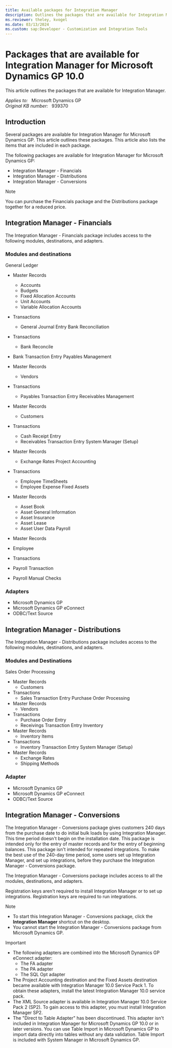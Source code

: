 ```yaml
---
title: Available packages for Integration Manager
description: Outlines the packages that are available for Integration Manager. Lists the items that are included in each package.
ms.reviewer: theley, kvogel
ms.date: 03/13/2024
ms.custom: sap:Developer - Customization and Integration Tools
---
```

# Packages that are available for Integration Manager for Microsoft Dynamics GP 10.0

This article outlines the packages that are available for Integration Manager.

_Applies to:_ &nbsp; Microsoft Dynamics GP  
_Original KB number:_ &nbsp; 939370

## Introduction

Several packages are available for Integration Manager for Microsoft Dynamics GP. This article outlines these packages. This article also lists the items that are included in each package.

The following packages are available for Integration Manager for Microsoft Dynamics GP:

- Integration Manager - Financials
- Integration Manager - Distributions
- Integration Manager - Conversions

> [!NOTE]
> You can purchase the Financials package and the Distributions package together for a reduced price.

## Integration Manager - Financials

The Integration Manager - Financials package includes access to the following modules, destinations, and adapters.

### Modules and destinations

General Ledger

- Master Records
  - Accounts
  - Budgets
  - Fixed Allocation Accounts
  - Unit Accounts
  - Variable Allocation Accounts
- Transactions
  - General Journal Entry Bank Reconciliation
- Transactions
  - Bank Reconcile

- Bank Transaction Entry Payables Management
- Master Records
  - Vendors
- Transactions
  - Payables Transaction Entry Receivables Management
- Master Records
  - Customers
- Transactions
  - Cash Receipt Entry
  - Receivables Transaction Entry System Manager (Setup)
- Master Records
  - Exchange Rates Project Accounting
- Transactions
  - Employee TimeSheets
  - Employee Expense Fixed Assets
- Master Records
  - Asset Book
  - Asset General Information
  - Asset Insurance
  - Asset Lease
  - Asset User Data Payroll
- Master Records
- Employee
- Transactions
- Payroll Transaction
- Payroll Manual Checks

### Adapters

- Microsoft Dynamics GP
- Microsoft Dynamics GP eConnect
- ODBC/Text Source

## Integration Manager - Distributions

The Integration Manager - Distributions package includes access to the following modules, destinations, and adapters.

### Modules and Destinations

Sales Order Processing

- Master Records
  - Customers
- Transactions
  - Sales Transaction Entry Purchase Order Processing
- Master Records
  - Vendors
- Transactions
  - Purchase Order Entry
  - Receivings Transaction Entry Inventory
- Master Records
  - Inventory Items
- Transactions
  - Inventory Transaction Entry
 System Manager (Setup)
- Master Records
  - Exchange Rates
  - Shipping Methods

### Adapter

- Microsoft Dynamics GP
- Microsoft Dynamics GP eConnect
- ODBC/Text Source

## Integration Manager - Conversions

The Integration Manager - Conversions package gives customers 240 days from the purchase date to do initial bulk loads by using Integration Manager. This time period doesn't begin on the installation date. This package is intended only for the entry of master records and for the entry of beginning balances. This package isn't intended for repeated integrations. To make the best use of the 240-day time period, some users set up Integration Manager, and set up integrations, before they purchase the Integration Manager - Conversions package.

The Integration Manager - Conversions package includes access to all the modules, destinations, and adapters.

Registration keys aren't required to install Integration Manager or to set up integrations. Registration keys are required to run integrations.

> [!NOTE]
>
> - To start this Integration Manager - Conversions package, click the **Integration Manager** shortcut on the desktop.
> - You cannot start the Integration Manager - Conversions package from Microsoft Dynamics GP.

> [!IMPORTANT]
>
> - The following adapters are combined into the Microsoft Dynamics GP eConnect adapter:
>   - The FA adapter
>   - The PA adapter
>   - The SQL Opt adapter
> - The Project Accounting destination and the Fixed Assets destination became available with Integration Manager 10.0 Service Pack 1. To obtain these adapters, install the latest Integration Manager 10.0 service pack.
> - The XML Source adapter is available in Integration Manager 10.0 Service Pack 2 (SP2). To gain access to this adapter, you must install Integration Manager SP2.
> - The "Direct to Table Adapter" has been discontinued. This adapter isn't included in Integration Manager for Microsoft Dynamics GP 10.0 or in later versions. You can use Table Import in Microsoft Dynamics GP to import data directly into tables without any data validation. Table Import is included with System Manager in Microsoft Dynamics GP.

